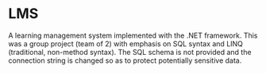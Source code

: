 # LMS

A learning management system implemented with the .NET framework. This was a group project (team of 2) with emphasis on SQL syntax and LINQ (traditional, non-method syntax).
The SQL schema is not provided and the connection string is changed so as to protect potentially sensitive data.

